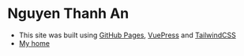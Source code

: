 # Nguyen Thanh An
- This site was built using [GitHub Pages](https://pages.github.com/), [VuePress](https://vuepress.vuejs.org/) and [TailwindCSS](https://tailwindcss.com/)
- [My home](https://annt.me/)
